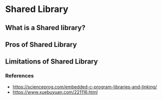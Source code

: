 # Shared Library

## What is a Shared library?

## Pros of Shared Library

## Limitations of Shared Library



### References
- https://scienceprog.com/embedded-c-program-libraries-and-linking/
- https://www.xuebuyuan.com/221116.html